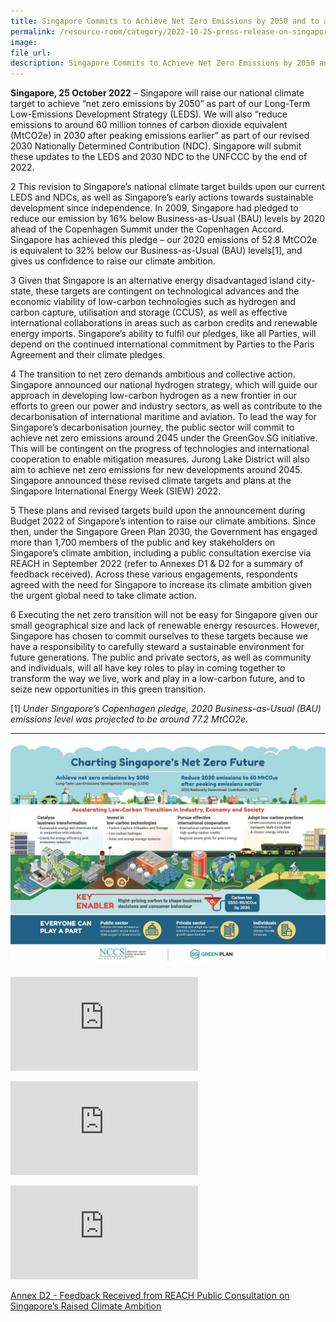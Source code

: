```yaml
---  
title: Singapore Commits to Achieve Net Zero Emissions by 2050 and to a Revised 2030 Nationally Determined Contribution; Public Sector and Jurong Lake District to Lead The Way with Net Zero Targets
permalink: /resource-room/category/2022-10-25-press-release-on-singapore-commits-to-achieve-net-zero-emissions-by-2050
image:  
file_url:  
description: Singapore Commits to Achieve Net Zero Emissions by 2050 and to a Revised 2030 Nationally Determined Contribution; Public Sector and Jurong Lake District to Lead The Way with Net Zero Targets 
---
```


**Singapore, 25 October 2022** – Singapore will raise our national climate target to achieve “net zero emissions by 2050” as part of our Long-Term Low-Emissions Development Strategy (LEDS). We will also “reduce emissions to around 60 million tonnes of carbon dioxide equivalent (MtCO2e) in 2030 after peaking emissions earlier” as part of our revised 2030 Nationally Determined Contribution (NDC). Singapore will submit these updates to the LEDS and 2030 NDC to the UNFCCC by the end of 2022.  

2 This revision to Singapore’s national climate target builds upon our current LEDS and NDCs, as well as Singapore’s early actions towards sustainable development since independence. In 2009, Singapore had pledged to reduce our emission by 16% below Business-as-Usual (BAU) levels by 2020 ahead of the Copenhagen Summit under the Copenhagen Accord. Singapore has achieved this pledge – our 2020 emissions of 52.8 MtCO2e is equivalent to 32% below our Business-as-Usual (BAU) levels[1], and gives us confidence to raise our climate ambition.  

3 Given that Singapore is an alternative energy disadvantaged island city-state, these targets are contingent on technological advances and the economic viability of low-carbon technologies such as hydrogen and carbon capture, utilisation and storage (CCUS), as well as effective international collaborations in areas such as carbon credits and renewable energy imports. Singapore’s ability to fulfil our pledges, like all Parties, will depend on the continued international commitment by Parties to the Paris Agreement and their climate pledges.  

4 The transition to net zero demands ambitious and collective action. Singapore announced our national hydrogen strategy, which will guide our approach in developing low-carbon hydrogen as a new frontier in our efforts to green our power and industry sectors, as well as contribute to the decarbonisation of international maritime and aviation. To lead the way for Singapore’s decarbonisation journey, the public sector will commit to achieve net zero emissions around 2045 under the GreenGov.SG initiative. This will be contingent on the progress of technologies and international cooperation to enable mitigation measures. Jurong Lake District will also aim to achieve net zero emissions for new developments around 2045. Singapore announced these revised climate targets and plans at the Singapore International Energy Week (SIEW) 2022.  

5 These plans and revised targets build upon the announcement during Budget 2022 of Singapore’s intention to raise our climate ambitions. Since then, under the Singapore Green Plan 2030, the Government has engaged more than 1,700 members of the public and key stakeholders on Singapore’s climate ambition, including a public consultation exercise via REACH in September 2022 (refer to Annexes D1 & D2 for a summary of feedback received). Across these various engagements, respondents agreed with the need for Singapore to increase its climate ambition given the urgent global need to take climate action.  

6 Executing the net zero transition will not be easy for Singapore given our small geographical size and lack of renewable energy resources. However, Singapore has chosen to commit ourselves to these targets because we have a responsibility to carefully steward a sustainable environment for future generations. The public and private sectors, as well as community and individuals, will all have key roles to play in coming together to transform the way we live, work and play in a low-carbon future, and to seize new opportunities in this green transition.  

[1] *Under Singapore’s Copenhagen pledge, 2020 Business-as-Usual (BAU) emissions level was projected to be around 77.2 MtCO2e.*

--- 

![Annex A - Infographic on Charting Singapore’s Net Zero Future](news/news-images/press-release-2022-10-25-image-1.jpg) 

![Annex B - Factsheet on GreenGov.SG](https://www.nccs.gov.sg/files/ANNEX%20B%20-%20Factsheet%20on%20GreenGovSG.pdf)

![Annex C - Factsheet on Jurong Lake District](https://www.nccs.gov.sg/files/ANNEX%20C%20-%20Factsheet%20on%20Jurong%20Lake%20District.pdf)

![Annex D1 - Summary of Feedback from Public Consultations on Singapore’s Raised Climate Ambition](https://www.nccs.gov.sg/files/ANNEX%20D1%20-%20SUMMARY%20OF%20FEEDBACK%20FROM%20PUBLIC%20CONSULTATIONS%20ON%20SINGAPORE%E2%80%99S%20RAISED%20CLIMATE%20AMBITIONS.pdf)

[Annex D2 - Feedback Received from REACH Public Consultation on Singapore’s Raised Climate Ambition](https://www.nccs.gov.sg/public-consultation/25-oct-2022-feedback-reach-public-consultations-sg-climate-ambition/)
